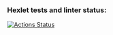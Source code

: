 ### Hexlet tests and linter status:
[![Actions Status](https://github.com/algins/frontend-project-lvl1/workflows/hexlet-check/badge.svg)](https://github.com/algins/frontend-project-lvl1/actions)